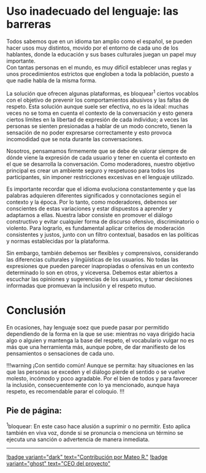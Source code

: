 # Uso inadecuado del lenguaje: las barreras
Todos sabemos que en un idioma tan amplio como el español, se pueden hacer usos muy distintos, movido por el entorno de cada uno de los hablantes, donde la educación y sus bases culturales juegan un papel muy importante.<br>
Con tantas personas en el mundo, es muy difícil establecer unas reglas y unos procedimientos estrictos que engloben a toda la población, puesto a que nadie habla de la misma forma.

La solución que ofrecen algunas plataformas, es bloquear<sup>1</sup> ciertos vocablos con el objetivo de prevenir los comportamientos abusivos y las faltas de respeto.
Esta solución aunque suele ser efectiva, no es la ideal: muchas veces no se toma en cuenta el contexto de la conversación y esto genera ciertos límites en la libertad de expresión de cada individuo; a veces las personas se sienten presionadas a hablar de un modo concreto, tienen la sensación de no poder expresarse correctamente y esto provoca incomodidad que se nota durante las conversaciones.

Nosotros, pensamamos firmemente que se debe de valorar siempre de dónde viene la expresión de cada usuario y tener en cuenta el contexto en el que se desarrolla la conversación. Como moderadores, nuestro objetivo principal es crear un ambiente seguro y respetuoso para todos los participantes, sin imponer restricciones excesivas en el lenguaje utilizado.

Es importante recordar que el idioma evoluciona constantemente y que las palabras adquieren diferentes significados y connotaciones según el contexto y la época. Por lo tanto, como moderadores, debemos ser conscientes de estas variaciones y estar dispuestos a aprender y adaptarnos a ellas.
Nuestra labor consiste en promover el diálogo constructivo y evitar cualquier forma de discurso ofensivo, discriminatorio o violento. Para lograrlo, es fundamental aplicar criterios de moderación consistentes y justos, junto con un filtro contextual, basados en las políticas y normas establecidas por la plataforma.

Sin embargo, también debemos ser flexibles y comprensivos, considerando las diferencias culturales y lingüísticas de los usuarios. No todas las expresiones que pueden parecer inapropiadas o ofensivas en un contexto determinado lo son en otros, y viceversa. Debemos estar abiertos a escuchar las opiniones y sugerencias de los usuarios, y tomar decisiones informadas que promuevan la inclusión y el respeto mutuo.

# Conclusión
En ocasiones, hay lenguaje soez que puede pasar por permitido dependiendo de la forma en la que se use: mientras no vaya dirigido hacia algo o alguien y mantenga la base del respeto, el vocabulario vulgar no es más que una herramienta más, aunque pobre, de dar manifiesto de los pensamientos o sensaciones de cada uno.

!!!warning ¡Con sentido común!
Aunque se permita: hay situaciones en las que las personas se exceden y el diálogo pierde el sentido o se vuelve molesto, incómodo y poco agradable. Por el bien de todos y para favorecer la inclusión, consecuentemente con lo ya mencionado, aunque haya respeto, es recomendable parar el coloquio.
!!!

## Pie de página:
<sup>1</sup>bloquear: En este caso hace alusión a suprimir o no permitir. Esto aplica también en viva voz, donde si se pronuncia o menciona un término se ejecuta una sanción o advertencia de manera inmediata.

---
[!badge variant="dark" text="Contribución por Mateo R."](https://mateo.ltd/) [!badge variant="ghost" text="CEO del proyecto"](https://mateo.ltd/)